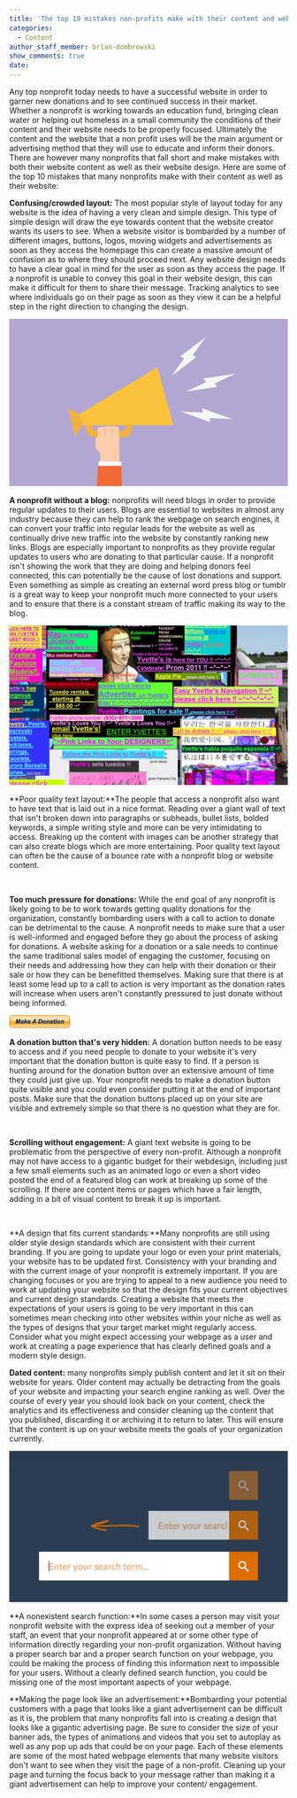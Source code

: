 ```yaml
---
title: 'The top 10 mistakes non-profits make with their content and websites:'
categories:
  - Content
author_staff_member: brian-dombrowski
show_comments: true
date:
---
```



Any top nonprofit today needs to have a successful website in order to garner new donations and to see continued success in their market. Whether a nonprofit is working towards an education fund, bringing clean water or helping out homeless in a small community the conditions of their content and their website needs to be properly focused. Ultimately the content and the website that a non profit uses will be the main argument or advertising method that they will use to educate and inform their donors. There are however many nonprofits that fall short and make mistakes with both their website content as well as their website design. Here are some of the top 10 mistakes that many nonprofits make with their content as well as their website:

**Confusing/crowded layout:** The most popular style of layout today for any website is the idea of having a very clean and simple design. This type of simple design will draw the eye towards content that the website creator wants its users to see. When a website visitor is bombarded by a number of different images, buttons, logos, moving widgets and advertisements as soon as they access the homepage this can create a massive amount of confusion as to where they should proceed next. Any website design needs to have a clear goal in mind for the user as soon as they access the page. If a nonprofit is unable to convey this goal in their website design, this can make it difficult for them to share their message. Tracking analytics to see where individuals go on their page as soon as they view it can be a helpful step in the right direction to changing the design.

![](/uploads/versions/story-nonprofit-blog---x----667-400x---.png)

**A nonprofit without a blog:** nonprofits will need blogs in order to provide regular updates to their users. Blogs are essential to websites in almost any industry because they can help to rank the webpage on search engines, it can convert your traffic into regular leads for the website as well as continually drive new traffic into the website by constantly ranking new links. Blogs are especially important to nonprofits as they provide regular updates to users who are donating to that particular cause. If a nonprofit isn't showing the work that they are doing and helping donors feel connected, this can potentially be the cause of lost donations and support. Even something as simple as creating an external word press blog or tumblr is a great way to keep your nonprofit much more connected to your users and to ensure that there is a constant stream of traffic making its way to the blog.

![](/uploads/versions/138-1024x584---x----1024-584x---.png)

**Poor quality text layout:**The people that access a nonprofit also want to have text that is laid out in a nice format. Reading over a giant wall of text that isn't broken down into paragraphs or subheads, bullet lists, bolded keywords, a simple writing style and more can be very intimidating to access. Breaking up the content with images can be another strategy that can also create blogs which are more entertaining. Poor quality text layout can often be the cause of a bounce rate with a nonprofit blog or website content.

&nbsp;

**Too much pressure for donations:** While the end goal of any nonprofit is likely going to be to work towards getting quality donations for the organization, constantly bombarding users with a call to action to donate can be detrimental to the cause. A nonprofit needs to make sure that a user is well-informed and engaged before they go about the process of asking for donations. A website asking for a donation or a sale needs to continue the same traditional sales model of engaging the customer, focusing on their needs and addressing how they can help with their donation or their sale or how they can be benefitted themselves. Making sure that there is at least some lead up to a call to action is very important as the donation rates will increase when users aren't constantly pressured to just donate without being informed.

![](/uploads/versions/x-click-but21---x----110-23x---.gif)

**A donation button that's very hidden:** A donation button needs to be easy to access and if you need people to donate to your website it's very important that the donation button is quite easy to find. If a person is hunting around for the donation button over an extensive amount of time they could just give up. Your nonprofit needs to make a donation button quite visible and you could even consider putting it at the end of important posts. Make sure that the donation buttons placed up on your site are visible and extremely simple so that there is no question what they are for.

&nbsp;

**Scrolling without engagement:** A giant text website is going to be problematic from the perspective of every non-profit. Although a nonprofit may not have access to a gigantic budget for their webdesign, including just a few small elements such as an animated logo or even a short video posted the end of a featured blog can work at breaking up some of the scrolling. If there are content items or pages which have a fair length, adding in a bit of visual content to break it up is important.

&nbsp;

**A design that fits current standards:**Many nonprofits are still using older style design standards which are consistent with their current branding. If you are going to update your logo or even your print materials, your website has to be updated first. Consistency with your branding and with the current image of your nonprofit is extremely important. If you are changing focuses or you are trying to appeal to a new audience you need to work at updating your website so that the design fits your current objectives and current design standards. Creating a website that meets the expectations of your users is going to be very important in this can sometimes mean checking into other websites within your niche as well as the types of designs that your target market might regularly access. Consider what you might expect accessing your webpage as a user and work at creating a page experience that has clearly defined goals and a modern style design.

**Dated content:** many nonprofits simply publish content and let it sit on their website for years. Older content may actually be detracting from the goals of your website and impacting your search engine ranking as well. Over the course of every year you should look back on your content, check the analytics and its effectiveness and consider cleaning up the content that you published, discarding it or archiving it to return to later. This will ensure that the content is up on your website meets the goals of your organization currently.

![](/uploads/versions/expandable-search-bar-deconstructed---x----800-434x---.png)

**A nonexistent search function:**In some cases a person may visit your nonprofit website with the express idea of seeking out a member of your staff, an event that your nonprofit appeared at or some other type of information directly regarding your non-profit organization. Without having a proper search bar and a proper search function on your webpage, you could be making the process of finding this information next to impossible for your users. Without a clearly defined search function, you could be missing one of the most important aspects of your webpage.

**Making the page look like an advertisement:**Bombarding your potential customers with a page that looks like a giant advertisement can be difficult as it is, the problem that many nonprofits fall into is creating a design that looks like a gigantic advertising page. Be sure to consider the size of your banner ads, the types of animations and videos that you set to autoplay as well as any pop up ads that could be on your page. Each of these elements are some of the most hated webpage elements that many website visitors don't want to see when they visit the page of a non-profit. Cleaning up your page and turning the focus back to your message rather than making it a giant advertisement can help to improve your content/ engagement.&nbsp;